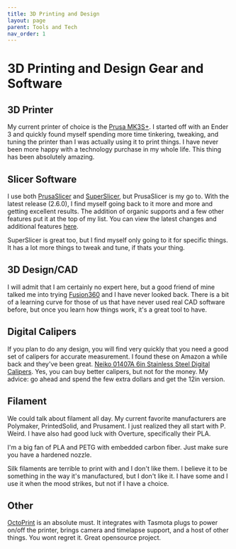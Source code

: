 ```yaml
---
title: 3D Printing and Design
layout: page
parent: Tools and Tech
nav_order: 1
---
```


# 3D Printing and Design Gear and Software

## 3D Printer
My current printer of choice is the [Prusa MK3S+](https://www.prusa3d.com/category/original-prusa-i3-mk3s/). I started off with an Ender 3 and quickly found myself spending more time tinkering, tweaking, and tuning the printer than I was actually using it to print things. I have never been more happy with a technology purchase in my whole life. This thing has been absolutely amazing. 

## Slicer Software
I use both [PrusaSlicer](https://github.com/prusa3d/PrusaSlicer/releases) and [SuperSlicer](https://github.com/supermerill/SuperSlicer), but PrusaSlicer is my go to. With the latest release (2.6.0), I find myself going back to it more and more and getting excellent results. The addition of organic supports and a few other features put it at the top of my list. You can view the latest changes and additional features [here](https://files.prusa3d.com/?latest=slicer-stable&lng=en).

SuperSlicer is great too, but I find myself only going to it for specific things. It has a lot more things to tweak and tune, if thats your thing.

## 3D Design/CAD
I will admit that I am certainly no expert here, but a good friend of mine talked me into trying [Fusion360](https://www.autodesk.com/products/fusion-360/personal) and I have never looked back. There is a bit of a learning curve for those of us that have never used real CAD software before, but once you learn how things work, it's a great tool to have. 

## Digital Calipers
If you plan to do any design, you will find very quickly that you need a good set of calipers for accurate measurement. I found these on Amazon a while back and they've been great. [Neiko 01407A 6in Stainless Steel Digital Calipers](https://www.amazon.com/Neiko-01407A-Electronic-Digital-Stainless/dp/B000GSLKIW/). Yes, you can buy better calipers, but not for the money. My advice: go ahead and spend the few extra dollars and get the 12in version.

## Filament
We could talk about filament all day. My current favorite manufacturers are Polymaker, PrintedSolid, and Prusament. I just realized they all start with P. Weird. I have also had good luck with Overture, specifically their PLA. 

I'm a big fan of PLA and PETG with embedded carbon fiber. Just make sure you have a hardened nozzle. 

Silk filaments are terrible to print with and I don't like them. I believe it to be something in the way it's manufactured, but I don't like it. I have some and I use it when the mood strikes, but not if I have a choice.

## Other
[OctoPrint](https://octoprint.org/) is an absolute must. It integrates with Tasmota plugs to power on/off the printer, brings camera and timelapse support, and a host of other things. You wont regret it. Great opensource project. 